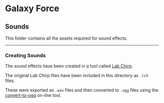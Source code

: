 # Galaxy Force


## Sounds

This folder contains all the assets required for sound effects.

***

### Creating Sounds

The sound effects have been created in a tool called [Lab Chirp](http://labbed.net/software/labchirp/).

The original Lab Chirp files have been included in this directory as `.lch` files.

These were exported as `.wav` files and then converted to `.ogg` files using the
[convert-to-ogg](https://audio.online-convert.com/convert-to-ogg) on-line tool.